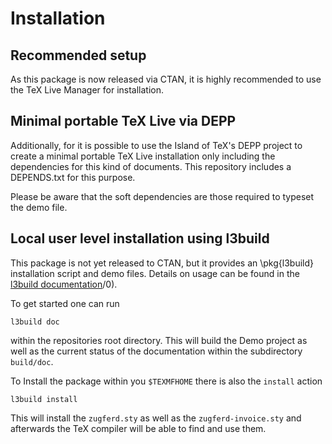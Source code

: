 # Installation

## Recommended setup

As this package is now released via CTAN, it is highly recommended to use the TeX Live Manager for installation.

## Minimal portable TeX Live via DEPP

Additionally, for it is possible to use the Island of TeX's DEPP project to create a minimal portable TeX Live installation only including the dependencies for this kind of documents.
This repository includes a DEPENDS.txt for this purpose.

Please be aware that the soft dependencies are those required to typeset the demo file.

## Local user level installation using l3build

This package is not yet released to CTAN, but it provides an \pkg{l3build} installation script and demo files.
Details on usage can be found in the [l3build documentation](http://texdoc.net/serve/l3build)/0).

To get started one can run

```shell
l3build doc
```

within the repositories root directory.
This will build the Demo project as well as the current status of the documentation within the subdirectory `build/doc`.

To Install the package within you `$TEXMFHOME` there is also the `install` action

```shell
l3build install
```

This will install the `zugferd.sty` as well as the `zugferd-invoice.sty` and afterwards the TeX compiler will be able to find and use them.
